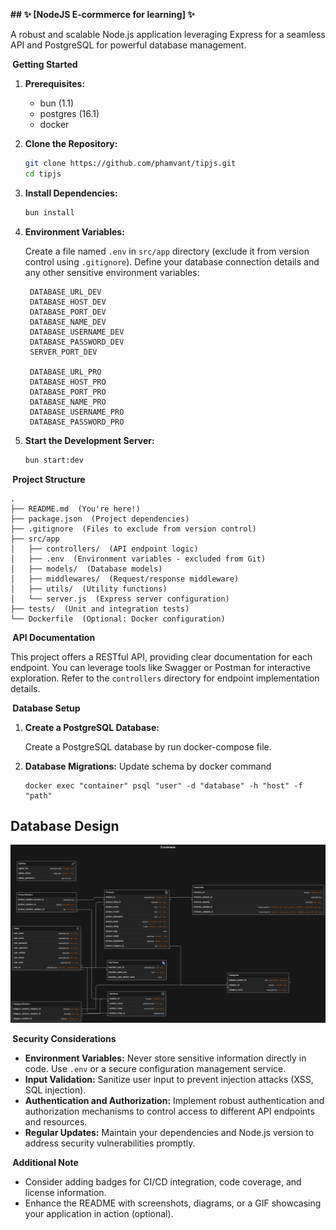 **## ✨ [NodeJS E-cormmerce for learning] ✨**

A robust and scalable Node.js application leveraging Express for a seamless API and PostgreSQL for powerful database management.

**️ Getting Started**

1. **Prerequisites:**

   - bun (1.1)
   - postgres (16.1)
   - docker

2. **Clone the Repository:**

   ```bash
   git clone https://github.com/phamvant/tipjs.git
   cd tipjs
   ```

3. **Install Dependencies:**

   ```bash
   bun install
   ```

4. **Environment Variables:**

   Create a file named `.env` in `src/app` directory (exclude it from version control using `.gitignore`). Define your database connection details and any other sensitive environment variables:

   ```
    DATABASE_URL_DEV
    DATABASE_HOST_DEV
    DATABASE_PORT_DEV
    DATABASE_NAME_DEV
    DATABASE_USERNAME_DEV
    DATABASE_PASSWORD_DEV
    SERVER_PORT_DEV

    DATABASE_URL_PRO
    DATABASE_HOST_PRO
    DATABASE_PORT_PRO
    DATABASE_NAME_PRO
    DATABASE_USERNAME_PRO
    DATABASE_PASSWORD_PRO
   ```

5. **Start the Development Server:**

   ```bash
   bun start:dev
   ```

**️ Project Structure**

```
.
├── README.md  (You're here!)
├── package.json  (Project dependencies)
├── .gitignore  (Files to exclude from version control)
├── src/app
│   ├── controllers/  (API endpoint logic)
│   ├── .env  (Environment variables - excluded from Git)
│   ├── models/  (Database models)
│   ├── middlewares/  (Request/response middleware)
│   ├── utils/  (Utility functions)
│   └── server.js  (Express server configuration)
├── tests/  (Unit and integration tests)
└── Dockerfile  (Optional: Docker configuration)
```

**️ API Documentation**

This project offers a RESTful API, providing clear documentation for each endpoint. You can leverage tools like Swagger or Postman for interactive exploration. Refer to the `controllers` directory for endpoint implementation details.

**️ Database Setup**

1. **Create a PostgreSQL Database:**

   Create a PostgreSQL database by run docker-compose file.

2. **Database Migrations:**
   Update schema by docker command
   ```
   docker exec "container" psql "user" -d "database" -h "host" -f "path"
   ```

## Database Design

![DATABASE!](document/DatabaseDesign.png)

**️ Security Considerations**

- **Environment Variables:** Never store sensitive information directly in code. Use `.env` or a secure configuration management service.
- **Input Validation:** Sanitize user input to prevent injection attacks (XSS, SQL injection).
- **Authentication and Authorization:** Implement robust authentication and authorization mechanisms to control access to different API endpoints and resources.
- **Regular Updates:** Maintain your dependencies and Node.js version to address security vulnerabilities promptly.

**️ Additional Note**

- Consider adding badges for CI/CD integration, code coverage, and license information.
- Enhance the README with screenshots, diagrams, or a GIF showcasing your application in action (optional).
